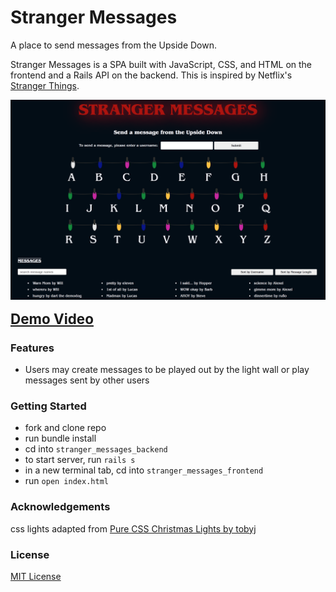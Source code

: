 # Stranger Messages

A place to send messages from the Upside Down. 

Stranger Messages is a SPA built with JavaScript, CSS, and HTML on the frontend and a Rails API on the backend. This is inspired by Netflix's <a href="https://www.netflix.com/title/80057281">Stranger Things</a>.

![Stranger Messages Screenshot](stranger_messages_frontend/images/SM_screenshot.png)

<a href="https://youtu.be/tp_hFN_70oQ" style="font-size: 1.6em"><strong>Demo Video</strong></a>

### Features
* Users may create messages to be played out by the light wall or play messages sent by other users

### Getting Started
* fork and clone repo
* run bundle install
* cd into `stranger_messages_backend` 
* to start server, run `rails s`
* in a new terminal tab, cd into `stranger_messages_frontend` 
* run `open index.html`

### Acknowledgements
css lights adapted from <a href="https://codepen.io/tobyj/pen/QjvEex">Pure CSS Christmas Lights by tobyj</a>

### License
<a href="https://github.com/Waffles4Ransom/stranger_messages/blob/master/LICENSE">MIT License</a>